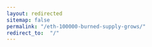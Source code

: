 ```yaml
---
layout: redirected
sitemap: false
permalink: "/eth-100000-burned-supply-grows/"
redirect_to:  "/"
---
```


